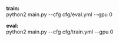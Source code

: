 **train:**
</br>
python2 main.py --cfg cfg/eval.yml --gpu 0

**eval:**
</br>
python2 main.py --cfg cfg/train.yml --gpu 0
